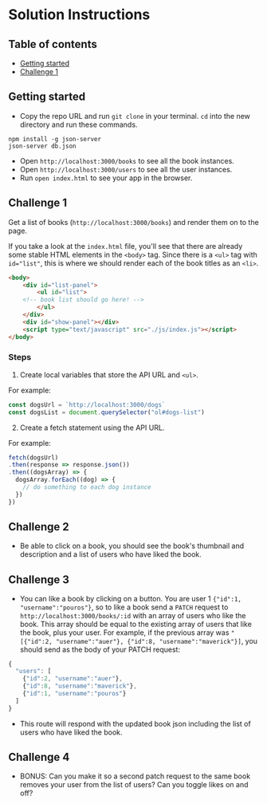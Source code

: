 # Solution Instructions
## Table of contents
* [Getting started](#getting-started)
* [Challenge 1](#challenge-1)

<a name="getting-started"/>

## Getting started
* Copy the repo URL and run `git clone` in your terminal. `cd` into the new directory and run these commands.

```
npm install -g json-server
json-server db.json
```

* Open `http://localhost:3000/books` to see all the book instances.
* Open `http://localhost:3000/users` to see all the user instances.
* Run `open index.html` to see your app in the browser.

<a name="challenge-1"/>

## Challenge 1
Get a list of books (`http://localhost:3000/books`) and render them on to the page.

If you take a look at the `index.html` file, you'll see that there are already some stable HTML elements in the `<body>` tag. Since there is a `<ul>` tag with `id="list"`, this is where we should render each of the book titles as an `<li>`. 

```html
<body>
	<div id="list-panel">
		<ul id="list">
    <!-- book list should go here! -->
		</ul>
	</div>
	<div id="show-panel"></div>
	<script type="text/javascript" src="./js/index.js"></script>
</body>
```

### Steps
1. Create local variables that store the API URL and `<ul>`.

For example:
```javascript
const dogsUrl = `http://localhost:3000/dogs`
const dogsList = document.querySelector("ol#dogs-list")
```

2. Create a fetch statement using the API URL.

For example:
```javascript
fetch(dogsUrl)
.then(response => response.json())
.then((dogsArray) => {
  dogsArray.forEach((dog) => {
    // do something to each dog instance
  })
})
```

<a name="challenge-2"/>

## Challenge 2
- Be able to click on a book, you should see the book's thumbnail and description and a list of users who have liked the book.

<a name="challenge-3"/>

## Challenge 3
- You can like a book by clicking on a button. You are user 1 `{"id":1, "username":"pouros"}`, so to like a book send a `PATCH` request to `http://localhost:3000/books/:id` with an array of users who like the book. This array should be equal to the existing array of users that like the book, plus your user. For example, if the previous array was `"[{"id":2, "username":"auer"}, {"id":8, "username":"maverick"}]`, you should send as the body of your PATCH request:

```javascript
{
  "users": [
    {"id":2, "username":"auer"},
    {"id":8, "username":"maverick"},
    {"id":1, "username":"pouros"}
  ]
}
```

- This route will respond with the updated book json including the list of users who have liked the book.

<a name="challenge-4"/>

## Challenge 4
- BONUS: Can you make it so a second patch request to the same book removes your user from the list of users? Can you toggle likes on and off?